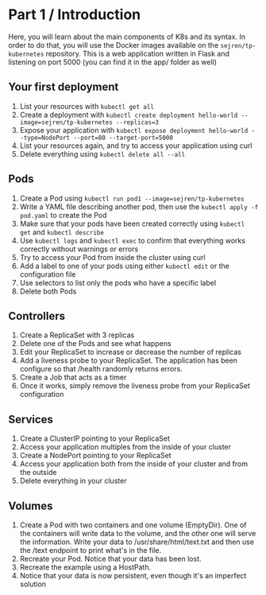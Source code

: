 # Part 1 / Introduction
Here, you will learn about the main components of K8s and its syntax.
In order to do that, you will use the Docker images available on the `sejren/tp-kubernetes` repository. This is a web application written in Flask and listening on port 5000 (you can find it in the app/ folder as well)

## Your first deployment
1. List your resources with `kubectl get all`
2. Create a deployment with `kubectl create deployment hello-world --image=sejren/tp-kubernetes --replicas=3`
3. Expose your application with `kubectl expose deployment hello-world --type=NodePort --port=80 --target-port=5000`
4. List your resources again, and try to access your application using curl
5. Delete everything using `kubectl delete all --all `

## Pods
1. Create a Pod using `kubectl run pod1 --image=sejren/tp-kubernetes`
2. Write a YAML file describing another pod, then use the `kubectl apply -f pod.yaml` to create the Pod
3. Make sure that your pods have been created correctly using `kubectl get` and `kubectl describe`
4. Use `kubectl logs` and `kubectl exec` to confirm that everything works correctly without warnings or errors
5. Try to access your Pod from inside the cluster using curl
6. Add a label to one of your pods using either `kubectl edit` or the configuration file
7. Use selectors to list only the pods who have a specific label
6. Delete both Pods

## Controllers
1. Create a ReplicaSet with 3 replicas
2. Delete one of the Pods and see what happens
3. Edit your ReplicaSet to increase or decrease the number of replicas
4. Add a liveness probe to your ReplicaSet. The application has been configure so that /health randomly returns errors.
5. Create a Job that acts as a timer
6. Once it works, simply remove the liveness probe from your ReplicaSet configuration

## Services
1. Create a ClusterIP pointing to your ReplicaSet
2. Access your application multiples from the inside of your cluster
3. Create a NodePort pointing to your ReplicaSet
4. Access your application both from the inside of your cluster and from the outside
5. Delete everything in your cluster

## Volumes
1. Create a Pod with two containers and one volume (EmptyDir). One of the containers will write data to the volume, and the other one will serve the information.
Write your data to /usr/share/html/text.txt and then use the /text endpoint to print what's in the file.
2. Recreate your Pod. Notice that your data has been lost.
3. Recreate the example using a HostPath.
4. Notice that your data is now persistent, even though it's an imperfect solution
